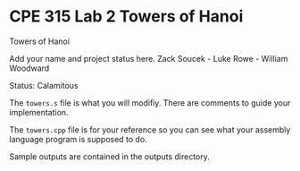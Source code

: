 # CPE 315 Lab 2 Towers of Hanoi
Towers of Hanoi

Add your name and project status here.
Zack Soucek - Luke Rowe - William Woodward

Status: Calamitous

The ``towers.s`` file is what you will modifiy. There are comments
to guide your implementation.

The ``towers.cpp`` file is for your reference so you can see what your
assembly language program is supposed to do.

Sample outputs are contained in the outputs directory.
